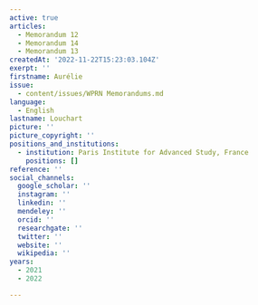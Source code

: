 ```yaml
---
active: true
articles:
  - Memorandum 12
  - Memorandum 14
  - Memorandum 13
createdAt: '2022-11-22T15:23:03.104Z'
exerpt: ''
firstname: Aurélie
issue:
  - content/issues/WPRN Memorandums.md
language:
  - English
lastname: Louchart
picture: ''
picture_copyright: ''
positions_and_institutions:
  - institution: Paris Institute for Advanced Study, France
    positions: []
reference: ''
social_channels:
  google_scholar: ''
  instagram: ''
  linkedin: ''
  mendeley: ''
  orcid: ''
  researchgate: ''
  twitter: ''
  website: ''
  wikipedia: ''
years:
  - 2021
  - 2022

---
```

